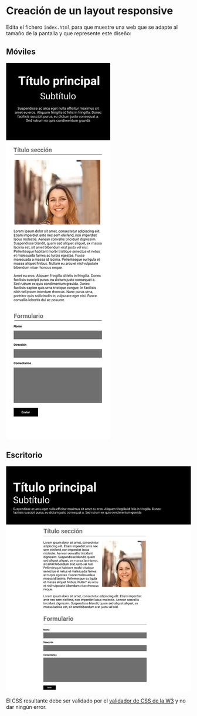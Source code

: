 # Creación de un layout responsive

Edita el fichero `index.html` para que muestre una web que se adapte al tamaño de la pantalla y que represente este diseño:

## Móviles

![Versión movil](./mobile.png)

## Escritorio

![Versión escritorio](./desktop.png)

El CSS resultante debe ser validado por el [validador de CSS de la W3](https://jigsaw.w3.org/css-validator/#validate_by_input) y no dar ningún error.
